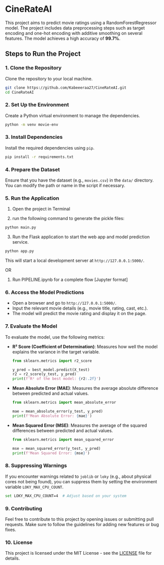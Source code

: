 # CineRateAI

This project aims to predict movie ratings using a RandomForestRegressor model. The project includes data preprocessing steps such as target encoding and one-hot encoding with additive smoothing on several features. The model achieves a high accuracy of **99.7%**.

## Steps to Run the Project

### 1. **Clone the Repository**

Clone the repository to your local machine.

```bash
git clone https://github.com/Kabeeeraa27/CineRateAI.git
cd CineRateAI
```

### 2. **Set Up the Environment**

Create a Python virtual environment to manage the dependencies.

```bash
python -m venv movie-env
```


### 3. **Install Dependencies**

Install the required dependencies using `pip`.

```bash
pip install -r requirements.txt
```

### 4. **Prepare the Dataset**

Ensure that you have the dataset (e.g., `movies.csv`) in the `data/` directory. You can modify the path or name in the script if necessary.

### 5. **Run the Application**

1. Open the project in Terminal

2. run the following command to generate the pickle files:

```bash
python main.py
```

3. Run the Flask application to start the web app and model prediction service.

```bash
python app.py
```

This will start a local development server at `http://127.0.0.1:5000/`.

OR 

1. Run PIPELINE.ipynb for a complete flow [Jupyter format]

### 6. **Access the Model Predictions**

- Open a browser and go to `http://127.0.0.1:5000/`.
- Input the relevant movie details (e.g., movie title, rating, cast, etc.).
- The model will predict the movie rating and display it on the page.

### 7. **Evaluate the Model**

To evaluate the model, use the following metrics:

- **R² Score (Coefficient of Determination)**: Measures how well the model explains the variance in the target variable.

    ```python
    from sklearn.metrics import r2_score

    y_pred = best_model.predict(X_test)
    r2 = r2_score(y_test, y_pred)
    print(f'R² of the best model: {r2:.2f}')
    ```

- **Mean Absolute Error (MAE)**: Measures the average absolute difference between predicted and actual values.

    ```python
    from sklearn.metrics import mean_absolute_error

    mae = mean_absolute_error(y_test, y_pred)
    print(f'Mean Absolute Error: {mae}')
    ```

- **Mean Squared Error (MSE)**: Measures the average of the squared differences between predicted and actual values.

    ```python
    from sklearn.metrics import mean_squared_error

    mse = mean_squared_error(y_test, y_pred)
    print(f'Mean Squared Error: {mse}')
    ```

### 8. **Suppressing Warnings**

If you encounter warnings related to `joblib` or `loky` (e.g., about physical cores not being found), you can suppress them by setting the environment variable `LOKY_MAX_CPU_COUNT`.

```bash
set LOKY_MAX_CPU_COUNT=4  # Adjust based on your system
```

### 9. **Contributing**

Feel free to contribute to this project by opening issues or submitting pull requests. Make sure to follow the guidelines for adding new features or bug fixes.

### 10. **License**

This project is licensed under the MIT License - see the [LICENSE](LICENSE) file for details.
